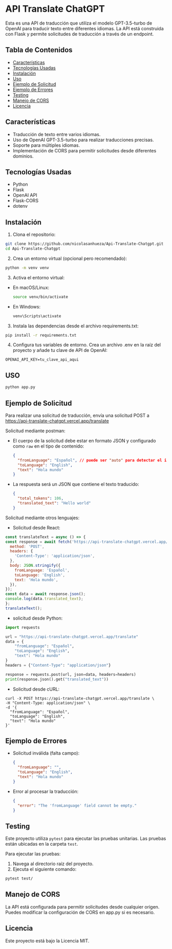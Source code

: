 # API Translate ChatGPT

Esta es una API de traducción que utiliza el modelo GPT-3.5-turbo de OpenAI para traducir texto entre diferentes idiomas. La API está construida con Flask y permite solicitudes de traducción a través de un endpoint.

## Tabla de Contenidos

- [Características](#características)
- [Tecnologías Usadas](#tecnologías-usadas)
- [Instalación](#instalación)
- [Uso](#uso)
- [Ejemplo de Solicitud](#ejemplo-de-solicitud)
- [Ejemplo de Errores](#ejemplo-de-errores)
- [Testing](#testing)
- [Manejo de CORS](#manejo-de-cors)
- [Licencia](#licencia)

## Características

- Traducción de texto entre varios idiomas.
- Uso de OpenAI GPT-3.5-turbo para realizar traducciones precisas.
- Soporte para múltiples idiomas.
- Implementación de CORS para permitir solicitudes desde diferentes dominios.

## Tecnologías Usadas

- Python
- Flask
- OpenAI API
- Flask-CORS
- dotenv

## Instalación

1. Clona el repositorio:

  ```bash
  git clone https://github.com/nicolasanhueza/Api-Translate-Chatgpt.git
  cd Api-Translate-Chatgpt
  ```

2. Crea un entorno virtual (opcional pero recomendado):
  
  ```bash
  python -m venv venv
  ```

3. Activa el entorno virtual:

  - En macOS/Linux:

    ```bash
    source venv/bin/activate
    ```
  - En Windows:

    ```bash
    venv\Scripts\activate
    ```

3. Instala las dependencias desde el archivo requirements.txt:

  ```bash
  pip install -r requirements.txt
  ```

4. Configura tus variables de entorno. Crea un archivo .env en la raíz del proyecto y añade tu clave de API de OpenAI:

  `OPENAI_API_KEY=tu_clave_api_aqui`

## USO

  ```bash
  python app.py
  ```

## Ejemplo de Solicitud
Para realizar una solicitud de traducción, envía una solicitud POST a https://api-translate-chatgpt.vercel.app/translate  

Solicitud mediante postman:
  - El cuerpo de la solicitud debe estar en formato JSON y configurado como `raw` en el tipo de contenido:

    ```json
    {
      "fromLanguage": "Español", // puede ser "auto" para detectar el idioma
      "toLanguage": "English",
      "text": "Hola mundo"
    }

  - La respuesta será un JSON que contiene el texto traducido:

    ```json
    {
      "total_tokens": 106,
      "translated_text": "Hello world"
    }

Solicitud mediante otros lenguajes:
  - Solicitud desde React:
  ```jsx
  const translateText = async () => {
  const response = await fetch('https://api-translate-chatgpt.vercel.app/translate', {
    method: 'POST',
    headers: {
      'Content-Type': 'application/json',
    },
    body: JSON.stringify({
      fromLanguage: 'Español',
      toLanguage: 'English',
      text: 'Hola mundo',
    }),
  });
  const data = await response.json();
  console.log(data.translated_text);
  };
  translateText();
  ```
  - solicitud desde Python:
  ```python
  import requests

  url = "https://api-translate-chatgpt.vercel.app/translate"
  data = {
      "fromLanguage": "Español",
      "toLanguage": "English",
      "text": "Hola mundo"
  }
  headers = {"Content-Type": "application/json"}

  response = requests.post(url, json=data, headers=headers)
  print(response.json().get("translated_text"))
  ```
  - Solicitud desde cURL:
  ```curl
  curl -X POST https://api-translate-chatgpt.vercel.app/translate \
  -H "Content-Type: application/json" \
  -d '{
    "fromLanguage": "Español",
    "toLanguage": "English",
    "text": "Hola mundo"
  }'
  ```

## Ejemplo de Errores

- Solicitud inválida (falta campo):
  ```json
  {
    "fromLanguage": "",
    "toLanguage": "English",
    "text": "Hola mundo"
  }

- Error al procesar la traducción:

  ```json
  {
    "error": "The 'fromLanguage' field cannot be empty."
  }
  

## Testing

Este proyecto utiliza `pytest` para ejecutar las pruebas unitarias. Las pruebas están ubicadas en la carpeta `test`.

Para ejecutar las pruebas:

1. Navega al directorio raíz del proyecto.
2. Ejecuta el siguiente comando:

  ```bash
  pytest test/
  ```

## Manejo de CORS

La API está configurada para permitir solicitudes desde cualquier origen. Puedes modificar la configuración de CORS en app.py si es necesario.

## Licencia

Este proyecto está bajo la Licencia MIT.
